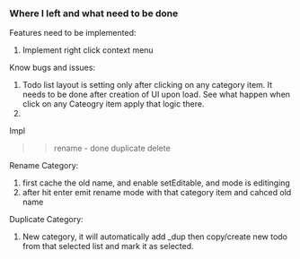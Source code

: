 <h3> Where I left and what need to be done </h3>

Features need to be implemented:
<ol>
    <li> Implement right click context menu
    
</ol>

Know bugs and issues:

1. Todo list layout is setting only after clicking on any category item. It needs to be done after creation of UI upon load. See what happen when click on any Cateogry item apply that logic there.
2. 


Impl
>> rename - done
>> duplicate
>> delete

Rename Category:
1. first cache the old name, and enable setEditable, and mode is editinging
2. after hit enter emit rename mode with that category item and cahced old name

Duplicate Category:
1. New category, it will automatically add _dup then copy/create new todo from that selected list and mark it as selected.